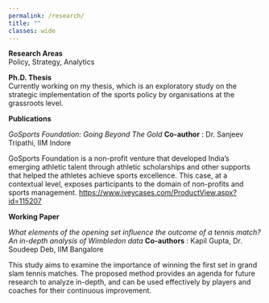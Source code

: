 ```yaml
---
permalink: /research/
title: ""
classes: wide
---
```

**Research Areas**  
Policy, Strategy, Analytics 

**Ph.D. Thesis**  
Currently working on my thesis, which is an exploratory study on the strategic implementation of the sports policy by organisations at the grassroots level. 

**Publications**  

*GoSports Foundation: Going Beyond The Gold*
**Co-author** : Dr. Sanjeev Tripathi, IIM Indore 

GoSports Foundation is a non-profit venture that developed India’s emerging athletic talent through athletic scholarships and other supports that helped the athletes achieve sports excellence. This case, at a contextual level, exposes participants to the domain of non-profits and sports management. 
https://www.iveycases.com/ProductView.aspx?id=115207


**Working Paper**

*What elements of the opening set influence the outcome of a tennis match? An in-depth analysis of Wimbledon data*
**Co-authors** : Kapil Gupta, Dr. Soudeep Deb, IIM Bangalore 

This study aims to examine the importance of winning the first set in grand slam tennis matches. The proposed method provides an agenda for future research to analyze in-depth, and can be used effectively by players and coaches for their continuous improvement. 



